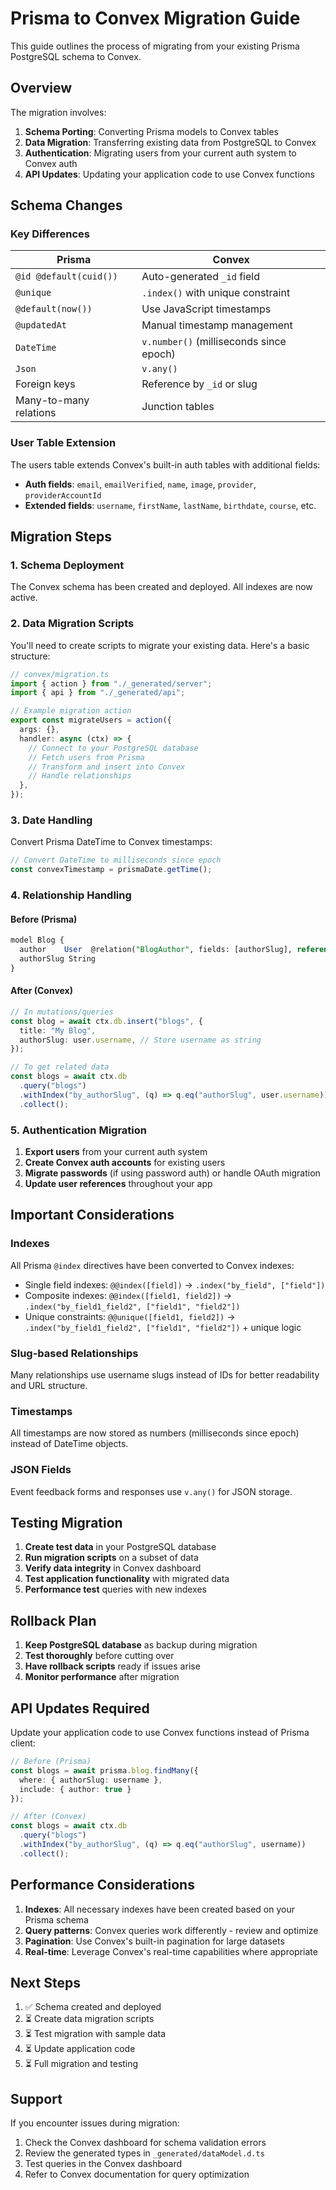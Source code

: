 # Prisma to Convex Migration Guide

This guide outlines the process of migrating from your existing Prisma PostgreSQL schema to Convex.

## Overview

The migration involves:
1. **Schema Porting**: Converting Prisma models to Convex tables
2. **Data Migration**: Transferring existing data from PostgreSQL to Convex
3. **Authentication**: Migrating users from your current auth system to Convex auth
4. **API Updates**: Updating your application code to use Convex functions

## Schema Changes

### Key Differences

| Prisma | Convex |
|--------|--------|
| `@id @default(cuid())` | Auto-generated `_id` field |
| `@unique` | `.index()` with unique constraint |
| `@default(now())` | Use JavaScript timestamps |
| `@updatedAt` | Manual timestamp management |
| `DateTime` | `v.number()` (milliseconds since epoch) |
| `Json` | `v.any()` |
| Foreign keys | Reference by `_id` or slug |
| Many-to-many relations | Junction tables |

### User Table Extension

The users table extends Convex's built-in auth tables with additional fields:
- **Auth fields**: `email`, `emailVerified`, `name`, `image`, `provider`, `providerAccountId`
- **Extended fields**: `username`, `firstName`, `lastName`, `birthdate`, `course`, etc.

## Migration Steps

### 1. Schema Deployment

The Convex schema has been created and deployed. All indexes are now active.

### 2. Data Migration Scripts

You'll need to create scripts to migrate your existing data. Here's a basic structure:

```typescript
// convex/migration.ts
import { action } from "./_generated/server";
import { api } from "./_generated/api";

// Example migration action
export const migrateUsers = action({
  args: {},
  handler: async (ctx) => {
    // Connect to your PostgreSQL database
    // Fetch users from Prisma
    // Transform and insert into Convex
    // Handle relationships
  },
});
```

### 3. Date Handling

Convert Prisma DateTime to Convex timestamps:
```typescript
// Convert DateTime to milliseconds since epoch
const convexTimestamp = prismaDate.getTime();
```

### 4. Relationship Handling

#### Before (Prisma)
```sql
model Blog {
  author    User  @relation("BlogAuthor", fields: [authorSlug], references: [username])
  authorSlug String
}
```

#### After (Convex)
```typescript
// In mutations/queries
const blog = await ctx.db.insert("blogs", {
  title: "My Blog",
  authorSlug: user.username, // Store username as string
});

// To get related data
const blogs = await ctx.db
  .query("blogs")
  .withIndex("by_authorSlug", (q) => q.eq("authorSlug", user.username))
  .collect();
```

### 5. Authentication Migration

1. **Export users** from your current auth system
2. **Create Convex auth accounts** for existing users
3. **Migrate passwords** (if using password auth) or handle OAuth migration
4. **Update user references** throughout your app

## Important Considerations

### Indexes
All Prisma `@index` directives have been converted to Convex indexes:
- Single field indexes: `@@index([field])` → `.index("by_field", ["field"])`
- Composite indexes: `@@index([field1, field2])` → `.index("by_field1_field2", ["field1", "field2"])`
- Unique constraints: `@@unique([field1, field2])` → `.index("by_field1_field2", ["field1", "field2"])` + unique logic

### Slug-based Relationships
Many relationships use username slugs instead of IDs for better readability and URL structure.

### Timestamps
All timestamps are now stored as numbers (milliseconds since epoch) instead of DateTime objects.

### JSON Fields
Event feedback forms and responses use `v.any()` for JSON storage.

## Testing Migration

1. **Create test data** in your PostgreSQL database
2. **Run migration scripts** on a subset of data
3. **Verify data integrity** in Convex dashboard
4. **Test application functionality** with migrated data
5. **Performance test** queries with new indexes

## Rollback Plan

1. **Keep PostgreSQL database** as backup during migration
2. **Test thoroughly** before cutting over
3. **Have rollback scripts** ready if issues arise
4. **Monitor performance** after migration

## API Updates Required

Update your application code to use Convex functions instead of Prisma client:

```typescript
// Before (Prisma)
const blogs = await prisma.blog.findMany({
  where: { authorSlug: username },
  include: { author: true }
});

// After (Convex)
const blogs = await ctx.db
  .query("blogs")
  .withIndex("by_authorSlug", (q) => q.eq("authorSlug", username))
  .collect();
```

## Performance Considerations

1. **Indexes**: All necessary indexes have been created based on your Prisma schema
2. **Query patterns**: Convex queries work differently - review and optimize
3. **Pagination**: Use Convex's built-in pagination for large datasets
4. **Real-time**: Leverage Convex's real-time capabilities where appropriate

## Next Steps

1. ✅ Schema created and deployed
2. ⏳ Create data migration scripts
3. ⏳ Test migration with sample data
4. ⏳ Update application code
5. ⏳ Full migration and testing

## Support

If you encounter issues during migration:
1. Check the Convex dashboard for schema validation errors
2. Review the generated types in `_generated/dataModel.d.ts`
3. Test queries in the Convex dashboard
4. Refer to Convex documentation for query optimization
